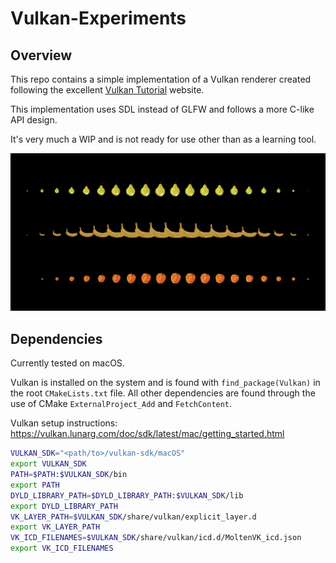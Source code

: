 # Vulkan-Experiments

## Overview

This repo contains a simple implementation of a Vulkan renderer created following the excellent [Vulkan Tutorial](https://vulkan-tutorial.com/) website.

This implementation uses SDL instead of GLFW and follows a more C-like API design.

It's very much a WIP and is not ready for use other than as a learning tool.

![curves](vulkan-fruit.png)

## Dependencies

Currently tested on macOS.

Vulkan is installed on the system and is found with `find_package(Vulkan)` in the root `CMakeLists.txt` file. All other dependencies are found through the use of CMake `ExternalProject_Add` and `FetchContent`.

Vulkan setup instructions: https://vulkan.lunarg.com/doc/sdk/latest/mac/getting_started.html

```bash
VULKAN_SDK="<path/to>/vulkan-sdk/macOS"
export VULKAN_SDK
PATH=$PATH:$VULKAN_SDK/bin
export PATH
DYLD_LIBRARY_PATH=$DYLD_LIBRARY_PATH:$VULKAN_SDK/lib
export DYLD_LIBRARY_PATH
VK_LAYER_PATH=$VULKAN_SDK/share/vulkan/explicit_layer.d
export VK_LAYER_PATH
VK_ICD_FILENAMES=$VULKAN_SDK/share/vulkan/icd.d/MoltenVK_icd.json
export VK_ICD_FILENAMES
```
